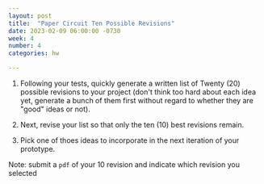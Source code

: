 ```yaml
---
layout: post
title:  "Paper Circuit Ten Possible Revisions"
date: 2023-02-09 06:00:00 -0730
week: 4
number: 4
categories: hw

---
```


1. Following your tests, quickly generate a written list of Twenty (20) possible revisions to your project (don't think too hard about each idea yet, generate a bunch of them first without regard to whether they are "good" ideas or not).

2. Next, revise your list so that only the ten (10) best revisions remain.

3. Pick one of thoes ideas to incorporate in the next iteration of your prototype.

Note: submit a `pdf` of your 10 revision and indicate which revision you selected
